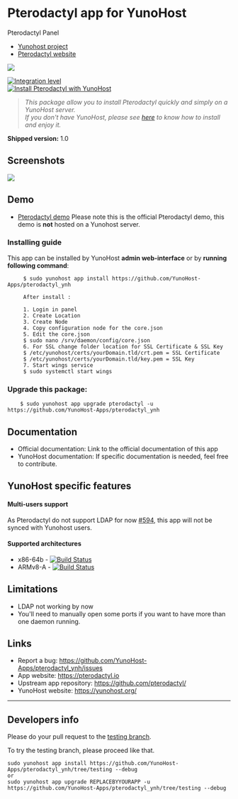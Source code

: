 # Pterodactyl app for YunoHost
Pterodactyl Panel

- [Yunohost project](https://yunohost.org)
- [Pterodactyl website](https://pterodactyl.io/)

![](https://camo.githubusercontent.com/16f7dd2ec822cd42dc42f7e193d3fa2652c26e45/68747470733a2f2f63646e2e707465726f64616374796c2e696f2f6c6f676f732f42616e6e65722532304c6f676f253230426c61636b4032782e706e67)

[![Integration level](https://dash.yunohost.org/integration/REPLACEBYYOURAPP.svg)](https://dash.yunohost.org/appci/app/pterodactyl)  
[![Install Pterodactyl with YunoHost](https://install-app.yunohost.org/install-with-yunohost.png)](https://install-app.yunohost.org/?app=pterodactyl)

> *This package allow you to install Pterodactyl quickly and simply on a YunoHost server.  
If you don't have YunoHost, please see [here](https://yunohost.org/#/install) to know how to install and enjoy it.*


**Shipped version:** 1.0

## Screenshots

![](https://pterodactyl.io/frontpage/mockup-macbook-grey.png)

## Demo

* [Pterodactyl demo](https://demo.pterodactyl.io/)
Please note this is the official Pterodactyl demo, this demo is **not** hosted on a Yunohost server.

### Installing guide

 This app can be installed by YunoHost **admin web-interface** or by **running following command**:

         $ sudo yunohost app install https://github.com/YunoHost-Apps/pterodactyl_ynh
         
         After install :
         
         1. Login in panel
         2. Create Location
         3. Create Node
         4. Copy configuration node for the core.json
         5. Edit the core.json
         $ sudo nano /srv/daemon/config/core.json
         6. For SSL change folder location for SSL Certificate & SSL Key
         $ /etc/yunohost/certs/yourDomain.tld/crt.pem = SSL Certificate
         $ /etc/yunohost/certs/yourDomain.tld/key.pem = SSL Key
         7. Start wings service
         $ sudo systemctl start wings
 
### Upgrade this package:

        $ sudo yunohost app upgrade pterodactyl -u https://github.com/YunoHost-Apps/pterodactyl_ynh

## Documentation

 * Official documentation: Link to the official documentation of this app
 * YunoHost documentation: If specific documentation is needed, feel free to contribute.

## YunoHost specific features

#### Multi-users support

As Pterodactyl do not support LDAP for now [#594](https://github.com/pterodactyl/panel/issues/594), this app will not be synced with Yunohost users.

#### Supported architectures

* x86-64b - [![Build Status](https://ci-apps.yunohost.org/ci/logs/pterodactyl%20%28Apps%29.svg)](https://ci-apps.yunohost.org/ci/apps/pterodactyl/)
* ARMv8-A - [![Build Status](https://ci-apps-arm.yunohost.org/ci/logs/pterodactyl%20%28Apps%29.svg)](https://ci-apps-arm.yunohost.org/ci/apps/pterodactyl/)

## Limitations

* LDAP not working by now
* You'll need to manually open some ports if you want to have more than one daemon running.

## Links

 * Report a bug: https://github.com/YunoHost-Apps/pterodactyl_ynh/issues
 * App website: https://pterodactyl.io
 * Upstream app repository: https://github.com/pterodactyl/
 * YunoHost website: https://yunohost.org/

---

Developers info
----------------
Please do your pull request to the [testing branch](https://github.com/YunoHost-Apps/pterodactyl_ynh/tree/testing).

To try the testing branch, please proceed like that.
```
sudo yunohost app install https://github.com/YunoHost-Apps/pterodactyl_ynh/tree/testing --debug
or
sudo yunohost app upgrade REPLACEBYYOURAPP -u https://github.com/YunoHost-Apps/pterodactyl_ynh/tree/testing --debug
```

